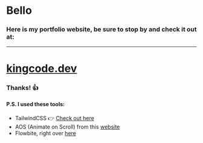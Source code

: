# Bello
### Here is my portfolio website, be sure to stop by and check it out at:
----
# [kingcode.dev](https://kingcode.dev)
### Thanks! :thumbsup:


#### P.S. I used these tools:
* TailwindCSS :point_right: [Check out here](https://tailwindcss.com/)
* AOS (Animate on Scroll) from this [website](https://michalsnik.github.io/aos/)
* Flowbite, right over [here](https://flowbite.com/)